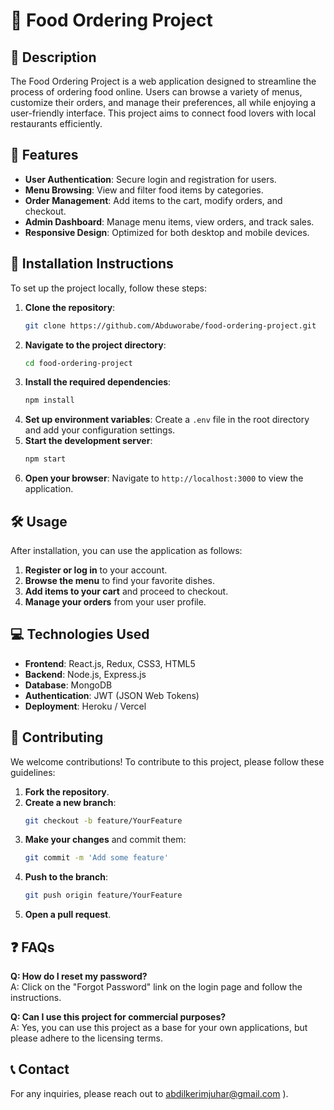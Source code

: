 
# 🍔 Food Ordering Project

## 📖 Description
The Food Ordering Project is a web application designed to streamline the process of ordering food online. Users can browse a variety of menus, customize their orders, and manage their preferences, all while enjoying a user-friendly interface. This project aims to connect food lovers with local restaurants efficiently.

## 🌟 Features
- **User  Authentication**: Secure login and registration for users.
- **Menu Browsing**: View and filter food items by categories.
- **Order Management**: Add items to the cart, modify orders, and checkout.
- **Admin Dashboard**: Manage menu items, view orders, and track sales.
- **Responsive Design**: Optimized for both desktop and mobile devices.

## 🚀 Installation Instructions
To set up the project locally, follow these steps:

1. **Clone the repository**:
   ```bash
   git clone https://github.com/Abduworabe/food-ordering-project.git
   ```
2. **Navigate to the project directory**:
   ```bash
   cd food-ordering-project
   ```
3. **Install the required dependencies**:
   ```bash
   npm install
   ```
4. **Set up environment variables**: Create a `.env` file in the root directory and add your configuration settings.
5. **Start the development server**:
   ```bash
   npm start
   ```
6. **Open your browser**: Navigate to `http://localhost:3000` to view the application.

## 🛠️ Usage
After installation, you can use the application as follows:

1. **Register or log in** to your account.
2. **Browse the menu** to find your favorite dishes.
3. **Add items to your cart** and proceed to checkout.
4. **Manage your orders** from your user profile.

## 💻 Technologies Used
- **Frontend**: React.js, Redux, CSS3, HTML5
- **Backend**: Node.js, Express.js
- **Database**: MongoDB
- **Authentication**: JWT (JSON Web Tokens)
- **Deployment**: Heroku / Vercel


## 🤝 Contributing
We welcome contributions! To contribute to this project, please follow these guidelines:

1. **Fork the repository**.
2. **Create a new branch**:
   ```bash
   git checkout -b feature/YourFeature
   ```
3. **Make your changes** and commit them:
   ```bash
   git commit -m 'Add some feature'
   ```
4. **Push to the branch**:
   ```bash
   git push origin feature/YourFeature
   ```
5. **Open a pull request**.

## ❓ FAQs
**Q: How do I reset my password?**  
A: Click on the "Forgot Password" link on the login page and follow the instructions.

**Q: Can I use this project for commercial purposes?**  
A: Yes, you can use this project as a base for your own applications, but please adhere to the licensing terms.



## 📞 Contact
For any inquiries, please reach out to abdilkerimjuhar@gmail.com ).
```

